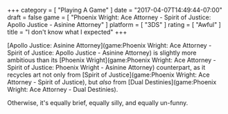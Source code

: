 +++
category = [ "Playing A Game" ]
date = "2017-04-07T14:49:44-07:00"
draft = false
game = [ "Phoenix Wright: Ace Attorney - Spirit of Justice: Apollo Justice - Asinine Attorney" ]
platform = [ "3DS" ]
rating = [ "Awful" ]
title = "I don't know what I expected"
+++

[Apollo Justice: Asinine Attorney](game:Phoenix Wright: Ace Attorney - Spirit of Justice: Apollo Justice - Asinine Attorney) is slightly more ambitious than its [Phoenix Wright](game:Phoenix Wright: Ace Attorney - Spirit of Justice: Phoenix Wright - Asinine Attorney) counterpart, as it recycles art not only from [Spirit of Justice](game:Phoenix Wright: Ace Attorney - Spirit of Justice), but <i>also</i> from [Dual Destinies](game:Phoenix Wright: Ace Attorney - Dual Destinies).

Otherwise, it's equally brief, equally silly, and equally un-funny.
